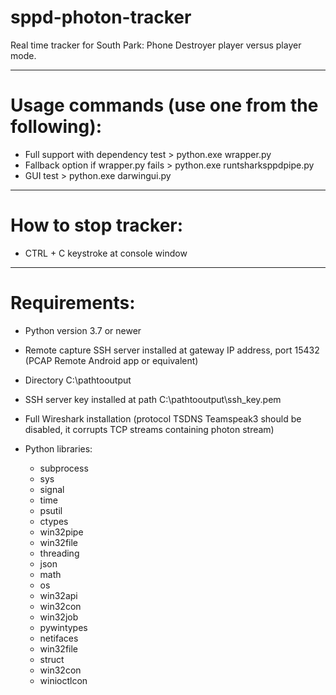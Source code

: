 # sppd-photon-tracker

Real time tracker for South Park: Phone Destroyer player versus player mode.

---

Usage commands (use one from the following): 
=============
* Full support with dependency test > python.exe wrapper.py
* Fallback option if wrapper.py fails > python.exe runtsharksppdpipe.py
* GUI test > python.exe darwingui.py

---

How to stop tracker:
=============
* CTRL + C keystroke at console window

---

Requirements:
=============
* Python version 3.7 or newer
* Remote capture SSH server installed at gateway IP address, port 15432 (PCAP Remote Android app or equivalent)
* Directory C:\pathtooutput
* SSH server key installed at path C:\pathtooutput\ssh_key.pem
* Full Wireshark installation (protocol TSDNS Teamspeak3 should be disabled, it corrupts TCP streams containing photon stream)
* Python libraries:

	* subprocess
	* sys
	* signal
	* time
	* psutil
	* ctypes
	* win32pipe
	* win32file
	* threading
	* json
	* math
	* os
	* win32api
	* win32con
	* win32job
	* pywintypes
	* netifaces
	* win32file
	* struct
	* win32con
	* winioctlcon
